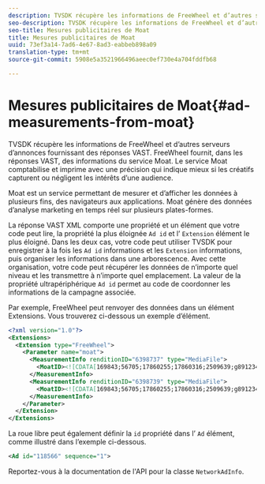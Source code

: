 ```yaml
---
description: TVSDK récupère les informations de FreeWheel et d’autres serveurs d’annonces fournissant des réponses VAST. FreeWheel fournit, dans les réponses VAST, des informations du service Moat. Le service Moat comptabilise et imprime avec une précision qui indique mieux si les créatifs capturent ou négligent les intérêts d’une audience.
seo-description: TVSDK récupère les informations de FreeWheel et d’autres serveurs d’annonces fournissant des réponses VAST. FreeWheel fournit, dans les réponses VAST, des informations du service Moat. Le service Moat comptabilise et imprime avec une précision qui indique mieux si les créatifs capturent ou négligent les intérêts d’une audience.
seo-title: Mesures publicitaires de Moat
title: Mesures publicitaires de Moat
uuid: 73ef3a14-7ad6-4e67-8ad3-eabbeb898a09
translation-type: tm+mt
source-git-commit: 5908e5a3521966496aeec0ef730e4a704fddfb68

---
```



# Mesures publicitaires de Moat{#ad-measurements-from-moat}

TVSDK récupère les informations de FreeWheel et d’autres serveurs d’annonces fournissant des réponses VAST. FreeWheel fournit, dans les réponses VAST, des informations du service Moat. Le service Moat comptabilise et imprime avec une précision qui indique mieux si les créatifs capturent ou négligent les intérêts d’une audience.

Moat est un service permettant de mesurer et d’afficher les données à plusieurs fins, des navigateurs aux applications. Moat génère des données d’analyse marketing en temps réel sur plusieurs plates-formes.

La réponse VAST XML comporte une propriété et un élément que votre code peut lire, la propriété la plus éloignée `Ad id` et l’ `Extension` élément le plus éloigné. Dans les deux cas, votre code peut utiliser TVSDK pour enregistrer à la fois les `Ad id` informations et les `Extension` informations, puis organiser les informations dans une arborescence. Avec cette organisation, votre code peut récupérer les données de n’importe quel niveau et les transmettre à n’importe quel emplacement. La valeur de la propriété ultrapériphérique `Ad id` permet au code de coordonner les informations de la campagne associée.

Par exemple, FreeWheel peut renvoyer des données dans un élément Extensions. Vous trouverez ci-dessous un exemple d’élément.

```xml
<?xml version="1.0"?> 
<Extensions> 
  <Extension type="FreeWheel"> 
    <Parameter name="moat"> 
      <MeasurementInfo renditionID="6398737" type="MediaFile"> 
        <MoatID><![CDATA[169843;56705;17860255;17860316;2509639;g8912342;103311138;g436558;530633]]></MoatID> 
      </MeasurementInfo> 
      <MeasurementInfo renditionID="6398739" type="MediaFile"> 
        <MoatID><![CDATA[169843;56705;17860255;17860316;2509639;g8912342;103311138;g436558;530633]]></MoatID> 
      </MeasurementInfo> 
    </Parameter> 
  </Extension> 
</Extensions> 
```

La roue libre peut également définir la `id` propriété dans l’ `Ad` élément, comme illustré dans l’exemple ci-dessous.

```xml
<Ad id="118566" sequence="1">
```

Reportez-vous à la documentation de l&#39;API pour la classe `NetworkAdInfo`.

